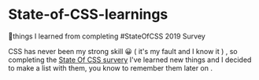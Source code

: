 # State-of-CSS-learnings
🌟things I learned from completing  #StateOfCSS 2019 Survey

CSS has never been my strong skill 😀 ( it's my fault and I know it ) , so completing the [State Of CSS survery](https://stateofcss.com/?source=announcement) I've learned new things and I decided to make a list with them, you know to remember them later on .
